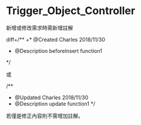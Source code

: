 # Trigger_Object_Controller
新增或修改需求時需新增註解

diff+/**
+* @Created      Charles 2018/11/30
* @Description  beforeInsert function1
 
 */
 
 或
 
 /**
  * @Updated      Charles 2018/11/30
  * @Description  update function1
  */
  
  若僅是修正內容則不需增加註解。
